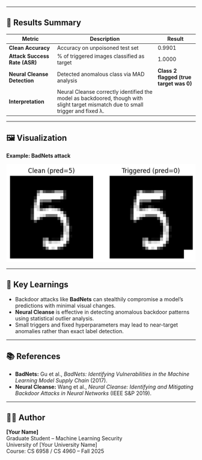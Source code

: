 
---

## 🚀 Results Summary

| Metric | Description | Result |
|--------|--------------|--------|
| **Clean Accuracy** | Accuracy on unpoisoned test set | 0.9901 |
| **Attack Success Rate (ASR)** | % of triggered images classified as target | 1.0000 |
| **Neural Cleanse Detection** | Detected anomalous class via MAD analysis | **Class 2 flagged (true target was 0)** |
| **Interpretation** | Neural Cleanse correctly identified the model as backdoored, though with slight target mismatch due to small trigger and fixed λ. |

---

## 🖼️ Visualization

**Example: BadNets attack**

![output](https://github.com/ananyaananth29/neural-cleanse-vs-badnets/blob/main/output.png)

---

## 🧠 Key Learnings

- Backdoor attacks like **BadNets** can stealthily compromise a model’s predictions with minimal visual changes.
- **Neural Cleanse** is effective in detecting anomalous backdoor patterns using statistical outlier analysis.
- Small triggers and fixed hyperparameters may lead to near-target anomalies rather than exact label detection.

---

## 📚 References

- **BadNets:** Gu et al., *BadNets: Identifying Vulnerabilities in the Machine Learning Model Supply Chain* (2017).  
- **Neural Cleanse:** Wang et al., *Neural Cleanse: Identifying and Mitigating Backdoor Attacks in Neural Networks* (IEEE S&P 2019).

---

## 🧑‍💻 Author
**[Your Name]**  
Graduate Student – Machine Learning Security  
University of [Your University Name]  
Course: CS 6958 / CS 4960 – Fall 2025  

